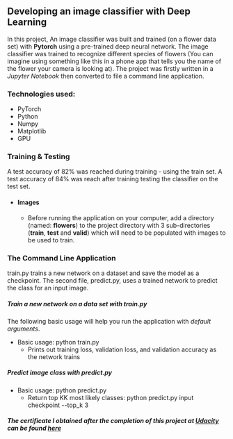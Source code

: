 ## Developing an image classifier with Deep Learning

In this project, An image classifier was built and trained (on a flower data set)  with **Pytorch** using a pre-trained deep neural network. The image classifier was trained to recognize different species of flowers (You can imagine using something like this in a phone app that tells you the name of the flower your camera is looking at). The project was firstly written in a _Jupyter Notebook_ then converted to file a command line  application.

### Technologies used:
* PyTorch
* Python
* Numpy
* Matplotlib
* GPU

### Training & Testing
A test accuracy of 82% was reached during training - using the train set.
A test accuracy of 84% was reach after training testing the classifier on the test set.

* #### Images

    * Before running the application on your computer, add a directory (named: **flowers**) to the project directory with 3 sub-directories (**train**, **test** and **valid**) which will need to be populated with images to be used to train.

### The Command Line Application
train.py trains a new network on a dataset and save the model as a checkpoint. The second file, predict.py, uses a trained network to predict the class for an input image.

##### Train a new network on a data set with train.py
The following basic usage will help you run the application with _default arguments_.
* Basic usage: python train.py
    * Prints out training loss, validation loss, and validation accuracy as the network trains

##### Predict image class with predict.py
* Basic usage: python predict.py
    * Return top KK most likely classes: python predict.py input checkpoint --top_k 3

#### ***_The certificate I obtained after the completion of this project at [Udacity](https://www.udacity.com/course/ai-programming-python-nanodegree--nd089) can be found [here](https://graduation.udacity.com/confirm/MEC3HUP)_***
